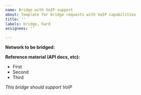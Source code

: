```yaml
---
name: Bridge with VoIP support
about: Template for bridge requests with VoIP capabilities
title: ''
labels: bridge, hard
assignees: ''

---
```


**Network to be bridged:** 


**Reference material (API docs, etc):**
* First
* Second
* Third

*This bridge should support VoIP*
